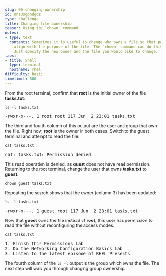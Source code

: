```yaml
---
slug: 05-changing-ownership
id: nns3sgpndgdz
type: challenge
title: Changing file ownership
teaser: Using the `chown` command
notes:
- type: text
  contents: Sometimes it is useful to change who owns a file so that permissions can
    align with the purpose of the file. The `chown` command can do this very easily.
    Just specify the new owner and the file you would like to change.
tabs:
- title: Shell
  type: terminal
  hostname: rhel
difficulty: basic
timelimit: 600
---
```

From the root terminal, confirm that __root__ is the initial owner of the file __tasks.txt__:

```
ls -l tasks.txt
```

<pre class=file>
-rwxr-x---. 1 root root 117 Jun  2 23:01 tasks.txt
</pre>

The third and fourth column of this output are the user and group that own the file. Right now, __root__ is the owner in both cases. Switch to the guest terminal and attempt to read the file:

```
cat tasks.txt
```

<pre class=file>
cat: tasks.txt: Permission denied
</pre>

This read operation is denied, as __guest__ does not have read permission. Returning to the root terminal, change the user that owns __tasks.txt__ to __guest__:

```
chown guest tasks.txt
```

Repeating the search shows that the owner (column 3) has been updated:

```
ls -l tasks.txt
```

<pre class=file>
-rwxr-x---. 1 guest root 117 Jun  2 23:01 tasks.txt
</pre>

Now that __guest__ owns the file instead of __root__, this user has permission to read the file without reconfiguring the access modes.

```
cat tasks.txt
```

<pre class=file>
1. Finish this Permissions Lab
2. Do the Networking Configuration Basics Lab
3. Listen to the latest episode of RHEL Presents
</pre>

The fourth column of the `ls -l` output is the group which owns the file. The next step will walk you through changing group ownership.